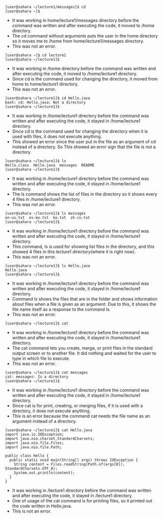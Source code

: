 ```
[user@sahara ~/lecture1/messages]$ cd
[user@sahara ~]$
```
- It was working in home/lecture1/messages directory before the command was written and after executing the code, it moved to /home directory.
- The cd command without arguments puts the user in the home directory so it moves me to /home from home/lecture1/messages directory.
- This was not an error.


```
[user@sahara ~]$ cd lecture1
[user@sahara ~/lecture1]$
```
- It was working in /home directory before the command was written and after executing the code, it moved to /home/lecture1 directory.
- Since cd is the command used for changing the directory, it moved from home to home/lecture1 directory.
- This was not an error.


```
[user@sahara ~/lecture1]$ cd Hello.java
bash: cd: Hello.java: Not a directory
[user@sahara ~/lecture1]$
```
- It was working in /home/lecture1 directory before the command was written and after executing the code, it stayed in /home/lecture1 directory.
- Since cd is the command used for changing the directory when it is used with files, it does not execute anything.
- This showed an error since the user put in the file as an argument of cd instead of a directory. So This showed an error sign that the file is not a directory.


```
[user@sahara ~/lecture1]$ ls
Hello.class  Hello.java  messages  README
[user@sahara ~/lecture1]$
```
- It was working in /home/lecture1 directory before the command was written and after executing the code, it stayed in /home/lecture1 directory.
- The ls command shows the list of files in the directory so it shows every 4 files in /home/lecture1 directory.
- This was not an error.


```
[user@sahara ~/lecture1]$ ls messages
en-us.txt  es-mx.txt  ko.txt  zh-cn.txt
[user@sahara ~/lecture1]$
```
- It was working in /home/lecture1 directory before the command was written and after executing the code, it stayed in /home/lecture1 directory.
- This command, ls is used for showing list files in the directory, and this showed 4 files in this lecture1 directory(where it is right now).
- This was not an error.


```
[user@sahara ~/lecture1]$ ls Hello.java
Hello.java
[user@sahara ~/lecture1]$
```
- It was working in /home/lecture1 directory before the command was written and after executing the code, it stayed in /home/lecture1 directory.
- Command ls shows the files that are in the folder and shows information about files when a file is given as an argument. Due to this, it shows the file name itself as a response to the command ls.
- This was not an error.


```
[user@sahara ~/lecture1]$ cat

```
- It was working in /home/lecture1 directory before the command was written and after executing the code, it stayed in /home/lecture1 directory.
- The cat command lets you create, merge, or print files in the standard output screen or to another file. It did nothing and waited for the user to type in which file to execute.
- This was not an error.


```
[user@sahara ~/lecture1]$ cat messages
cat: messages: Is a directory
[user@sahara ~/lecture1]$ 
```
- It was working in /home/lecture1 directory before the command was written and after executing the code, it stayed in /home/lecture1 directory.
- Since cat is for print, creating, or merging files, if it is used with a directory, it does not execute anything.
- This is an error because the command cat needs the file name as an argument instead of a directory.


```
[user@sahara ~/lecture1]$ cat Hello.java
import java.io.IOException;
import java.nio.charset.StandardCharsets;
import java.nio.file.Files;
import java.nio.file.Path;

public class Hello {
  public static void main(String[] args) throws IOException {
    String content = Files.readString(Path.of(args[0]), StandardCharsets.UTF_8);    
    System.out.println(content);
  }
}
```
- It was working in /lecture1 directory before the command was written and after executing the code, it stayed in /lecture1 directory.
- One of usage of the cat command is for printing files, so it printed out the code written in Hello.java.
- This is not an error.

